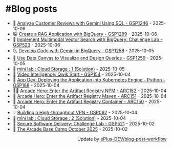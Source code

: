 # #Blog posts
<!-- BLOG-POST-LIST:START -->
- 🧰 [Analyze Customer Reviews with Gemini Using SQL - GSP1246](https://eplus.dev/analyze-customer-reviews-with-gemini-using-sql-gsp1246-1) - 2025-10-06
- 😺 [Create a RAG Application with BigQuery - GSP1289](https://eplus.dev/create-a-rag-application-with-bigquery-gsp1289) - 2025-10-06
- 🗽 [Implement Multimodal Vector Search with BigQuery: Challenge Lab - GSP523](https://eplus.dev/implement-multimodal-vector-search-with-bigquery-challenge-lab-gsp523) - 2025-10-06
- 🌜 [Develop Code with Gemini in BigQuery - GSP1258](https://eplus.dev/develop-code-with-gemini-in-bigquery-gsp1258) - 2025-10-05
- 📝 [Use Data Canvas to Visualize and Design Queries - GSP1259](https://eplus.dev/use-data-canvas-to-visualize-and-design-queries-gsp1259) - 2025-10-05
- 🚀 [mini lab : Cloud Storage : 1 &lpar;Solution&rpar;](https://eplus.dev/mini-lab-cloud-storage-1-solution) - 2025-10-05
- 💼 [Video Intelligence: Qwik Start - GSP154](https://eplus.dev/video-intelligence-qwik-start-gsp154) - 2025-10-04
- 🦣 [App Dev: Deploying the Application into Kubernetes Engine - Python - GSP188](https://eplus.dev/app-dev-deploying-the-application-into-kubernetes-engine-python-gsp188) - 2025-10-04
- 👨‍🏫 [Arcade Hero: Enter the Artifact Registry NPM - ARC152](https://eplus.dev/arcade-hero-enter-the-artifact-registry-npm-arc152) - 2025-10-04
- 🔭 [Arcade Hero: Enter the Artifact Registry Maven - ARC151](https://eplus.dev/arcade-hero-enter-the-artifact-registry-maven-arc151) - 2025-10-04
- 🤡 [Arcade Hero: Enter the Artifact Registry Container - ARC150](https://eplus.dev/arcade-hero-enter-the-artifact-registry-container-arc150) - 2025-10-04
- 💡 [Building a High-throughput VPN - GSP062](https://eplus.dev/building-a-high-throughput-vpn-gsp062) - 2025-10-04
- 🦣 [mini lab : Cloud Storage : 2 &lpar;Solution&rpar;](https://eplus.dev/mini-lab-cloud-storage-2-solution) - 2025-10-04
- 💪 [Secure Software Delivery: Challenge Lab - GSP521](https://eplus.dev/secure-software-delivery-challenge-lab-gsp521) - 2025-10-02
- 🤡 [The Arcade Base Camp October 2025](https://eplus.dev/the-arcade-base-camp-october-2025) - 2025-10-02<!-- BLOG-POST-LIST:END -->
<div align="right">
  Update by <a target="_blank"
    href="https://github.com/ePlus-DEV/blog-post-workflow">ePlus-DEV/blog-post-workflow</a>
</div>
